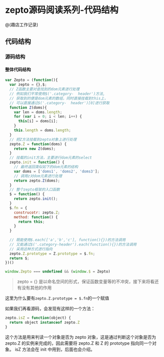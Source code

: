# zepto源码阅读系列-代码结构
@(趣店工作记录)

## 代码结构

### 源码结构

#### 整体代码结构

```javascript
var Zepto = (function(){
  var zepto = {},$;
  // Z函数主要对查找到的dom元素进行处理
  // 例如我们平常使用$('.category-  header')方法,
  // 获取到的便是dom元素的数组，同时直接挂载到this上，
  // 可以直接通过$('.category-  header')[0]进行获取
  function Z(doms){
    var len = doms.length;
    for (var i = 0; i < len; i++) {
      this[i] = doms[i];
    }
    this.length = doms.length;
  }
  // 把Z方法挂载到zepto对象上进行处理
  zepto.Z = function(doms) {
    return new Z(doms);
  }
  // 挂载的init方法，主要进行dom元素的select 
  zepto.init = function() {
    // 最终返回类似如下的dom元素的结构
    var doms = ['doms1', 'doms2', 'doms3'];
    // 调用z对dom元素进行处理
    return zepto.Z(doms);
  } 
  // 整个zepto框架的入口函数
  $ = function() {
    return zepto.init();
  }
  $.fn = {
    construcotr: zepto.Z;
    method: function() {
      return this;
    }
  } 
  
  // 既能使用$.each(['a','b','c'], function(){})的方法调用
  // 又能通过$('.category-header').each(function(){})的方法调用
  // 采用这种方式进行指向 
  zepto.Z.prototype = Z.prototype = $.fn;
  return $;
})()

window.Zepto === undefined && (window.$ = Zepto)
```
> zepto = {} 是以命名空间的形式，保证函数变量等的不冲突，接下来将看还有没有其他的作用

这里为什么要有``zepto.Z.prototype = $.fn``的一个赋值

如果我们再看源码，会发现有这样的一个方法：

```javascript
zepto.isZ = function(object) {
  return object instanceof zepto.Z
}
```

这个方法是用来判读一个对象是否为 zepto 对象，这是通过判断这个对象是否为 zepto.Z 的实例来完成的，因此需要将 zepto.Z 和 Z 的 prototype 指向同一个对象。 isZ 方法会在 init 中用到，后面也会介绍。
